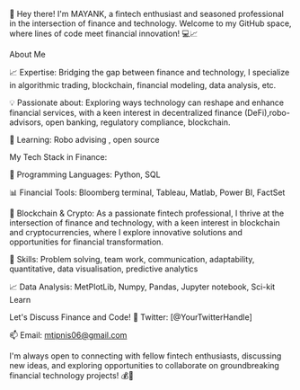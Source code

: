 👋 Hey there! I'm MAYANK, a fintech enthusiast and seasoned professional in the intersection of finance and technology. Welcome to my GitHub space, where lines of code meet financial innovation! 💻📈

About Me

📈 Expertise: Bridging the gap between finance and technology, I specialize in algorithmic trading, blockchain, financial modeling, data analysis, etc. 

💡 Passionate about: Exploring ways technology can reshape and enhance financial services, with a keen interest in decentralized finance (DeFi),robo-advisors, open banking, regulatory compliance, blockchain.

🌱 Learning: Robo advising , open source

My Tech Stack in Finance:

🚀 Programming Languages: Python, SQL

📊 Financial Tools: Bloomberg terminal, Tableau, Matlab, Power BI, FactSet 

🔐 Blockchain & Crypto: As a passionate fintech professional, I thrive at the intersection of finance and technology, with a keen interest in blockchain and cryptocurrencies, 
                        where I explore innovative solutions and opportunities for financial transformation.

🔧 Skills: Problem solving, team work, communication, adaptability, quantitative, data visualisation, predictive analytics

📈 Data Analysis: MetPlotLib, Numpy, Pandas, Jupyter notebook, Sci-kit Learn

Let's Discuss Finance and Code!
💬 Twitter: [@YourTwitterHandle]

📫 Email: mtipnis06@gmail.com

I'm always open to connecting with fellow fintech enthusiasts, discussing new ideas, and exploring opportunities to collaborate on groundbreaking financial technology projects! 💰🚀





